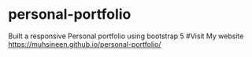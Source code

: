 # personal-portfolio
Built a responsive Personal portfolio using bootstrap 5
#Visit My website
https://muhsineen.github.io/personal-portfolio/
